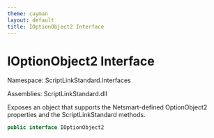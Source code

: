 ```yaml
---
theme: cayman
layout: default
title: IOptionObject2 Interface
---
```


# IOptionObject2 Interface

Namespace: ScriptLinkStandard.Interfaces

Assemblies: ScriptLinkStandard.dll

Exposes an object that supports the Netsmart-defined OptionObject2 properties and the ScriptLinkStandard methods.

```c#
public interface IOptionObject2
```
